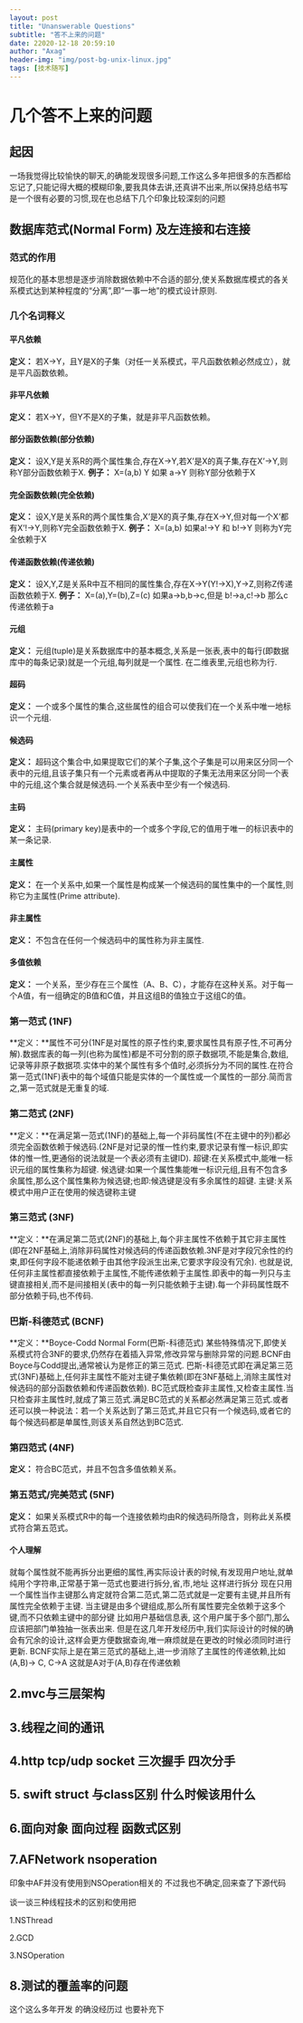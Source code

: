 ```yaml
---
layout: post
title: "Unanswerable Questions"
subtitle: "答不上来的问题"
date: 22020-12-18 20:59:10
author: "Axag"
header-img: "img/post-bg-unix-linux.jpg"
tags: [技术随写]
---
```

# 几个答不上来的问题
## 起因
一场我觉得比较愉快的聊天,的确能发现很多问题,工作这么多年把很多的东西都给忘记了,只能记得大概的模糊印象,要我具体去讲,还真讲不出来,所以保持总结书写是一个很有必要的习惯,现在也总结下几个印象比较深刻的问题
## 数据库范式(Normal Form) 及左连接和右连接
### 范式的作用
规范化的基本思想是逐步消除数据依赖中不合适的部分,使关系数据库模式的各关系模式达到某种程度的“分离”,即“一事一地”的模式设计原则.

### 几个名词释义
#### 平凡依赖
**定义：** 若X->Y，且Y是X的子集（对任一关系模式，平凡函数依赖必然成立），就是平凡函数依赖。
#### 非平凡依赖
**定义：** 若X->Y，但Y不是X的子集，就是非平凡函数依赖。
#### 部分函数依赖(部分依赖)
**定义：** 设X,Y是关系R的两个属性集合,存在X→Y,若X’是X的真子集,存在X’->Y,则称Y部分函数依赖于X.
**例子：** X=(a,b) Y 如果 a->Y 则称Y部分依赖于X
#### 完全函数依赖(完全依赖)
**定义：** 设X,Y是关系R的两个属性集合,X’是X的真子集,存在X->Y,但对每一个X’都有X’!->Y,则称Y完全函数依赖于X.
**例子：** X=(a,b) 如果a!->Y 和 b!->Y 则称为Y完全依赖于X
#### 传递函数依赖(传递依赖)
**定义：** 设X,Y,Z是关系R中互不相同的属性集合,存在X->Y(Y!->X),Y->Z,则称Z传递函数依赖于X.
**例子：** X=(a),Y=(b),Z=(c) 如果a->b,b->c,但是 b!->a,c!->b 那么c传递依赖于a
#### 元组
**定义：** 元组(tuple)是关系数据库中的基本概念,关系是一张表,表中的每行(即数据库中的每条记录)就是一个元组,每列就是一个属性. 在二维表里,元组也称为行.
#### 超码
**定义：** 一个或多个属性的集合,这些属性的组合可以使我们在一个关系中唯一地标识一个元组.
#### 候选码
**定义：** 超码这个集合中,如果提取它们的某个子集,这个子集是可以用来区分同一个表中的元组,且该子集只有一个元素或者再从中提取的子集无法用来区分同一个表中的元组,这个集合就是候选码.一个关系表中至少有一个候选码.
#### 主码
**定义：**  主码(primary key)是表中的一个或多个字段,它的值用于唯一的标识表中的某一条记录.
#### 主属性
**定义：** 在一个关系中,如果一个属性是构成某一个候选码的属性集中的一个属性,则称它为主属性(Prime attribute).
#### 非主属性
**定义：** 不包含在任何一个候选码中的属性称为非主属性.
#### 多值依赖
**定义：** 一个关系，至少存在三个属性（A、B、C），才能存在这种关系。对于每一个A值，有一组确定的B值和C值，并且这组B的值独立于这组C的值。

### 第一范式 (1NF)
**定义：**属性不可分(1NF是对属性的原子性约束,要求属性具有原子性,不可再分解).数据库表的每一列(也称为属性)都是不可分割的原子数据项,不能是集合,数组,记录等非原子数据项.实体中的某个属性有多个值时,必须拆分为不同的属性.在符合第一范式(1NF)表中的每个域值只能是实体的一个属性或一个属性的一部分.简而言之,第一范式就是无重复的域.

### 第二范式 (2NF)
**定义：**在满足第一范式(1NF)的基础上,每一个非码属性(不在主键中的列)都必须完全函数依赖于候选码.(2NF是对记录的惟一性约束,要求记录有惟一标识,即实体的惟一性,更通俗的说法就是一个表必须有主键ID).
超键:在关系模式中,能唯一标识元组的属性集称为超键.
候选键:如果一个属性集能唯一标识元组,且有不包含多余属性,那么这个属性集称为候选键;也即:候选键是没有多余属性的超键.
主键:关系模式中用户正在使用的候选键称主键

### 第三范式 (3NF)
**定义：**在满足第二范式(2NF)的基础上,每个非主属性不依赖于其它非主属性(即在2NF基础上,消除非码属性对候选码的传递函数依赖.3NF是对字段冗余性的约束,即任何字段不能递依赖于由其他字段派生出来,它要求字段没有冗余).
也就是说,任何非主属性都直接依赖于主属性,不能传递依赖于主属性.即表中的每一列只与主键直接相关,而不是间接相关(表中的每一列只能依赖于主键).每一个非码属性既不部分依赖于码,也不传码.

### 巴斯-科德范式 (BCNF)
**定义：**Boyce-Codd Normal Form(巴斯-科德范式)
某些特殊情况下,即使关系模式符合3NF的要求,仍然存在着插入异常,修改异常与删除异常的问题.BCNF由Boyce与Codd提出,通常被认为是修正的第三范式.
巴斯-科德范式即在满足第三范式(3NF)基础上,任何非主属性不能对主键子集依赖(即在3NF基础上,消除主属性对候选码的部分函数依赖和传递函数依赖).
BC范式既检查非主属性,又检查主属性.当只检查非主属性时,就成了第三范式.满足BC范式的关系都必然满足第三范式.或者还可以换一种说法：若一个关系达到了第三范式,并且它只有一个候选码,或者它的每个候选码都是单属性,则该关系自然达到BC范式.

### 第四范式 (4NF)
**定义：** 符合BC范式，并且不包含多值依赖关系。

### 第五范式/完美范式 (5NF)
**定义：** 如果关系模式R中的每一个连接依赖均由R的候选码所隐含，则称此关系模式符合第五范式。

#### 个人理解
就每个属性就不能再拆分出更细的属性,再实际设计表的时候,有发现用户地址,就单纯用个字符串,正常基于第一范式也要进行拆分,省,市,地址 这样进行拆分
现在只用一个属性当作主键那么肯定就符合第二范式,第二范式就是一定要有主键,并且所有属性完全依赖于主键. 当主键是由多个键组成,那么所有属性要完全依赖于这多个键,而不只依赖主键中的部分键
比如用户基础信息表, 这个用户属于多个部门,那么应该把部门单独抽一张表出来. 但是在这几年开发经历中,我们实际设计的时候的确会有冗余的设计,这样会更方便数据查询,唯一麻烦就是在更改的时候必须同时进行更新.
BCNF实际上是在第三范式的基础上,进一步消除了主属性的传递依赖,比如(A,B)-> C, C->A 这就是A对于(A,B)存在传递依赖

## 2.mvc与三层架构

## 3.线程之间的通讯

## 4.http tcp/udp socket  三次握手 四次分手

## 5. swift struct 与class区别 什么时候该用什么

## 6.面向对象 面向过程 函数式区别


## 7.AFNetwork  nsoperation
印象中AF并没有使用到NSOperation相关的 不过我也不确定,回来查了下源代码

谈一谈三种线程技术的区别和使用把

1.NSThread

2.GCD

3.NSOperation



## 8.测试的覆盖率的问题
这个这么多年开发 的确没经历过 也要补充下

